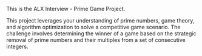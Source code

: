 This is the ALX Interview - Prime Game Project.

This project leverages your understanding of prime numbers, game theory, and algorithm optimization to solve a competitive game scenario. The challenge involves determining the winner of a game based on the strategic removal of prime numbers and their multiples from a set of consecutive integers.